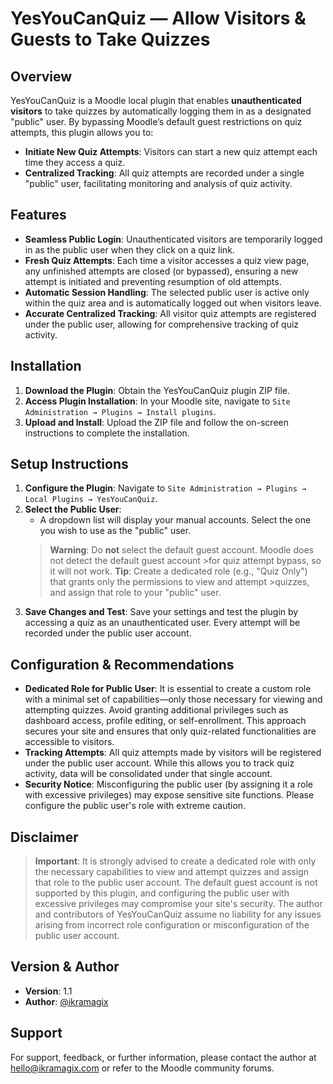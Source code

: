 # YesYouCanQuiz — Allow Visitors & Guests to Take Quizzes

## Overview

YesYouCanQuiz is a Moodle local plugin that enables **unauthenticated visitors** to take quizzes by automatically logging them in as a designated "public" user. By bypassing Moodle’s default guest restrictions on quiz attempts, this plugin allows you to:

- **Initiate New Quiz Attempts**: Visitors can start a new quiz attempt each time they access a quiz.
- **Centralized Tracking**: All quiz attempts are recorded under a single "public" user, facilitating monitoring and analysis of quiz activity.

## Features

- **Seamless Public Login**: Unauthenticated visitors are temporarily logged in as the public user when they click on a quiz link.
- **Fresh Quiz Attempts**: Each time a visitor accesses a quiz view page, any unfinished attempts are closed (or bypassed), ensuring a new attempt is initiated and preventing resumption of old attempts.
- **Automatic Session Handling**: The selected public user is active only within the quiz area and is automatically logged out when visitors leave.
- **Accurate Centralized Tracking**: All visitor quiz attempts are registered under the public user, allowing for comprehensive tracking of quiz activity.

## Installation

1. **Download the Plugin**: Obtain the YesYouCanQuiz plugin ZIP file.
2. **Access Plugin Installation**: In your Moodle site, navigate to `Site Administration → Plugins → Install plugins`.
3. **Upload and Install**: Upload the ZIP file and follow the on-screen instructions to complete the installation.

## Setup Instructions

1. **Configure the Plugin**: Navigate to `Site Administration → Plugins → Local Plugins → YesYouCanQuiz`.
2. **Select the Public User**:
   - A dropdown list will display your manual accounts. Select the one you wish to use as the "public" user.
   > **Warning**: Do **not** select the default guest account. Moodle does not detect the default guest account >for quiz attempt bypass, so it will not work.
   > **Tip**: Create a dedicated role (e.g., "Quiz Only") that grants only the permissions to view and attempt >quizzes, and assign that role to your "public" user.
3. **Save Changes and Test**: Save your settings and test the plugin by accessing a quiz as an unauthenticated user. Every attempt will be recorded under the public user account.

## Configuration & Recommendations

- **Dedicated Role for Public User**: It is essential to create a custom role with a minimal set of capabilities—only those necessary for viewing and attempting quizzes. Avoid granting additional privileges such as dashboard access, profile editing, or self-enrollment. This approach secures your site and ensures that only quiz-related functionalities are accessible to visitors.
- **Tracking Attempts**: All quiz attempts made by visitors will be registered under the public user account. While this allows you to track quiz activity, data will be consolidated under that single account.
- **Security Notice**: Misconfiguring the public user (by assigning it a role with excessive privileges) may expose sensitive site functions. Please configure the public user's role with extreme caution.

## Disclaimer

> **Important**: It is strongly advised to create a dedicated role with only the necessary capabilities to view and attempt quizzes and assign that role to the public user account. The default guest account is not supported by this plugin, and configuring the public user with excessive privileges may compromise your site's security. The author and contributors of YesYouCanQuiz assume no liability for any issues arising from incorrect role configuration or misconfiguration of the public user account.

## Version & Author

- **Version**: 1.1
- **Author**: [@ikramagix](https://ikramagix.com)

## Support

For support, feedback, or further information, please contact the author at [hello@ikramagix.com](mailto:hello@ikramagix.com) or refer to the Moodle community forums.
